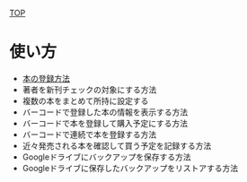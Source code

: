 [TOP](./index.html)

# 使い方

- [本の登録方法](usage/register_book.html)
- 著者を新刊チェックの対象にする方法
- 複数の本をまとめて所持に設定する
- バーコードで登録した本の情報を表示する方法
- バーコードで本を登録して購入予定にする方法
- バーコードで連続で本を登録する方法
- 近々発売される本を確認して買う予定を記録する方法
- Googleドライブにバックアップを保存する方法
- Googleドライブに保存したバックアップをリストアする方法
